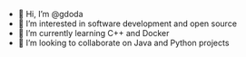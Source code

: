 - 👋 Hi, I’m @gdoda
- 👀 I’m interested in software development and open source
- 🌱 I’m currently learning C++ and Docker
- 💞️ I’m looking to collaborate on Java and Python projects

<!---
gdoda/gdoda is a ✨ special ✨ repository because its `README.md` (this file) appears on your GitHub profile.
You can click the Preview link to take a look at your changes.
--->
